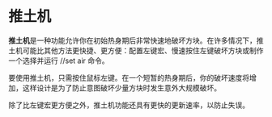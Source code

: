 # 推土机

**推土机**是一种功能允许你在初始热身期后非常快速地破坏方块。在许多情况下，推土机可能比其他方法更快捷、更方便：配置左键宏、慢速按住左键破坏方块或制作一个选择并运行 //set air 命令。

要使用推土机，只需按住鼠标左键。在一个短暂的热身期后，你的破坏速度将增加，这样设计是为了防止意图破坏少量方块时发生意外大规模破坏。

除了比左键宏更方便之外，推土机功能还具有更快的更新速率，以防止失误。